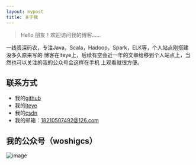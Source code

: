 ```yaml
---
layout: mypost
title: 关于我
---
```


> Hello 朋友！欢迎访问我的博客......

一线资深码农，专注Java，Scala，Hadoop，Spark，ELK等，个人站点刚搭建没多久原来写的
博客在iteye上，后续有空会近一年的文章给移到个人站点上，当然也可以关注的我的公众号会这样在手机
上观看就很方便。


## 联系方式

+  我的[github](https://github.com/qindongliang)
+  我的[iteye](http://qindongliang.iteye.com/) 
+  我的[csdn](https://blog.csdn.net/u010454030)
+  我的邮箱：18210507492@126.com 

## 我的公众号（woshigcs）

![image](http://dl2.iteye.com/upload/attachment/0104/9948/3214000f-5633-3c17-a3d7-83ebda9aebff.jpg)